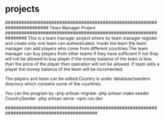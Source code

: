 # projects
########################################################################
Team Manager Project
################################################################
This is a team manager project where by team manager register and create only one team can authenticated. Inside the team the team manager can add players who come from different countries.The team manager can buy players from other teams if they have sufficient if not they will not be allowed to buy player if the money balance of the team is less than the price of the player then operation will not be allowed.
If team sells a player the money balance of the team will be incremented.

The players and team can be edited.Country is under database/seeders directory which contains some of the countries.

You can the program by -php artisan migrate 
                        -php artisan make:seeder CountrySeeder
                        -php artisan serve
                        -npm run dev

########################################################################################## 
